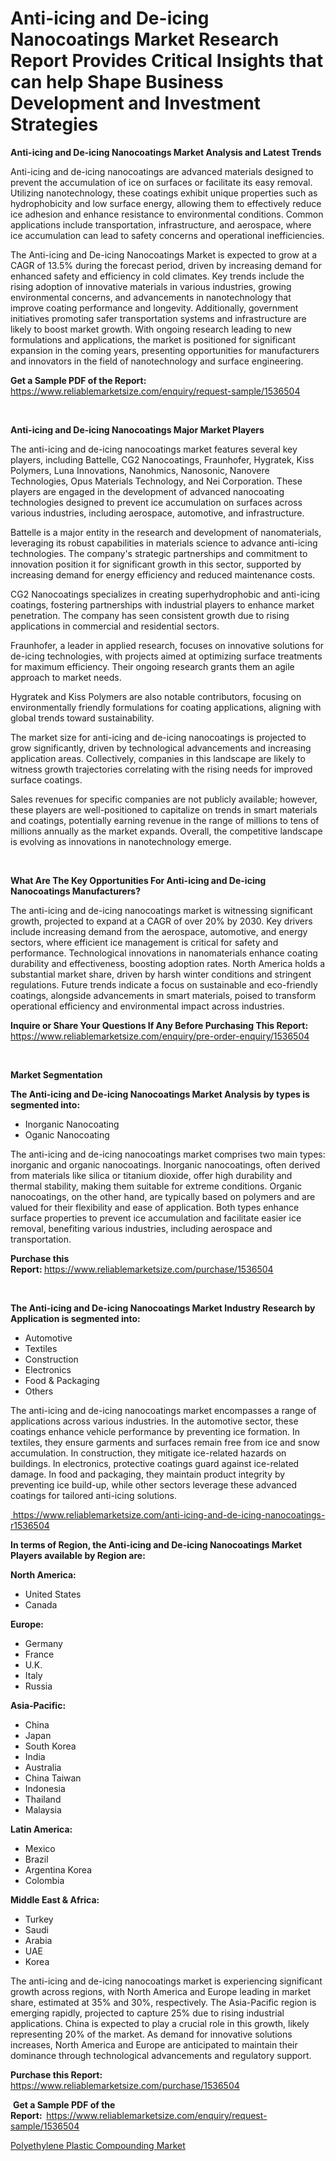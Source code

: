 <p><h1>Anti-icing and De-icing Nanocoatings Market Research Report Provides Critical Insights that can help Shape Business Development and Investment Strategies</h1></p><p><strong>Anti-icing and De-icing Nanocoatings Market Analysis and Latest Trends</strong></p>
<p><p>Anti-icing and de-icing nanocoatings are advanced materials designed to prevent the accumulation of ice on surfaces or facilitate its easy removal. Utilizing nanotechnology, these coatings exhibit unique properties such as hydrophobicity and low surface energy, allowing them to effectively reduce ice adhesion and enhance resistance to environmental conditions. Common applications include transportation, infrastructure, and aerospace, where ice accumulation can lead to safety concerns and operational inefficiencies.</p><p>The Anti-icing and De-icing Nanocoatings Market is expected to grow at a CAGR of 13.5% during the forecast period, driven by increasing demand for enhanced safety and efficiency in cold climates. Key trends include the rising adoption of innovative materials in various industries, growing environmental concerns, and advancements in nanotechnology that improve coating performance and longevity. Additionally, government initiatives promoting safer transportation systems and infrastructure are likely to boost market growth. With ongoing research leading to new formulations and applications, the market is positioned for significant expansion in the coming years, presenting opportunities for manufacturers and innovators in the field of nanotechnology and surface engineering.</p></p>
<p><strong>Get a Sample PDF of the Report:&nbsp;</strong> <a href="https://www.reliablemarketsize.com/enquiry/request-sample/1536504?utm_campaign=2212&utm_medium=2&utm_source=Github&utm_content=ia&utm_term=02022025&utm_id=anti-icing-and-de-icing-nanocoatings">https://www.reliablemarketsize.com/enquiry/request-sample/1536504</a></p>
<p>&nbsp;</p>
<p><strong>Anti-icing and De-icing Nanocoatings Major Market Players</strong></p>
<p><p>The anti-icing and de-icing nanocoatings market features several key players, including Battelle, CG2 Nanocoatings, Fraunhofer, Hygratek, Kiss Polymers, Luna Innovations, Nanohmics, Nanosonic, Nanovere Technologies, Opus Materials Technology, and Nei Corporation. These players are engaged in the development of advanced nanocoating technologies designed to prevent ice accumulation on surfaces across various industries, including aerospace, automotive, and infrastructure.</p><p>Battelle is a major entity in the research and development of nanomaterials, leveraging its robust capabilities in materials science to advance anti-icing technologies. The company's strategic partnerships and commitment to innovation position it for significant growth in this sector, supported by increasing demand for energy efficiency and reduced maintenance costs.</p><p>CG2 Nanocoatings specializes in creating superhydrophobic and anti-icing coatings, fostering partnerships with industrial players to enhance market penetration. The company has seen consistent growth due to rising applications in commercial and residential sectors.</p><p>Fraunhofer, a leader in applied research, focuses on innovative solutions for de-icing technologies, with projects aimed at optimizing surface treatments for maximum efficiency. Their ongoing research grants them an agile approach to market needs.</p><p>Hygratek and Kiss Polymers are also notable contributors, focusing on environmentally friendly formulations for coating applications, aligning with global trends toward sustainability.</p><p>The market size for anti-icing and de-icing nanocoatings is projected to grow significantly, driven by technological advancements and increasing application areas. Collectively, companies in this landscape are likely to witness growth trajectories correlating with the rising needs for improved surface coatings.</p><p>Sales revenues for specific companies are not publicly available; however, these players are well-positioned to capitalize on trends in smart materials and coatings, potentially earning revenue in the range of millions to tens of millions annually as the market expands. Overall, the competitive landscape is evolving as innovations in nanotechnology emerge.</p></p>
<p>&nbsp;</p>
<p><strong>What Are The Key Opportunities For Anti-icing and De-icing Nanocoatings Manufacturers?</strong></p>
<p><p>The anti-icing and de-icing nanocoatings market is witnessing significant growth, projected to expand at a CAGR of over 20% by 2030. Key drivers include increasing demand from the aerospace, automotive, and energy sectors, where efficient ice management is critical for safety and performance. Technological innovations in nanomaterials enhance coating durability and effectiveness, boosting adoption rates. North America holds a substantial market share, driven by harsh winter conditions and stringent regulations. Future trends indicate a focus on sustainable and eco-friendly coatings, alongside advancements in smart materials, poised to transform operational efficiency and environmental impact across industries.</p></p>
<p><strong>Inquire or Share Your Questions If Any Before Purchasing This Report:</strong> <a href="https://www.reliablemarketsize.com/enquiry/pre-order-enquiry/1536504?utm_campaign=2212&utm_medium=2&utm_source=Github&utm_content=ia&utm_term=02022025&utm_id=anti-icing-and-de-icing-nanocoatings">https://www.reliablemarketsize.com/enquiry/pre-order-enquiry/1536504</a></p>
<p>&nbsp;</p>
<p><strong>Market Segmentation</strong></p>
<p><strong>The Anti-icing and De-icing Nanocoatings Market Analysis by types is segmented into:</strong></p>
<p><ul><li>Inorganic Nanocoating</li><li>Oganic Nanocoating</li></ul></p>
<p><p>The anti-icing and de-icing nanocoatings market comprises two main types: inorganic and organic nanocoatings. Inorganic nanocoatings, often derived from materials like silica or titanium dioxide, offer high durability and thermal stability, making them suitable for extreme conditions. Organic nanocoatings, on the other hand, are typically based on polymers and are valued for their flexibility and ease of application. Both types enhance surface properties to prevent ice accumulation and facilitate easier ice removal, benefiting various industries, including aerospace and transportation.</p></p>
<p><strong>Purchase this Report:&nbsp;</strong><a href="https://www.reliablemarketsize.com/purchase/1536504?utm_campaign=2212&utm_medium=2&utm_source=Github&utm_content=ia&utm_term=02022025&utm_id=anti-icing-and-de-icing-nanocoatings">https://www.reliablemarketsize.com/purchase/1536504</a></p>
<p>&nbsp;</p>
<p><strong>The Anti-icing and De-icing Nanocoatings Market Industry Research by Application is segmented into:</strong></p>
<p><ul><li>Automotive</li><li>Textiles</li><li>Construction</li><li>Electronics</li><li>Food & Packaging</li><li>Others</li></ul></p>
<p><p>The anti-icing and de-icing nanocoatings market encompasses a range of applications across various industries. In the automotive sector, these coatings enhance vehicle performance by preventing ice formation. In textiles, they ensure garments and surfaces remain free from ice and snow accumulation. In construction, they mitigate ice-related hazards on buildings. In electronics, protective coatings guard against ice-related damage. In food and packaging, they maintain product integrity by preventing ice build-up, while other sectors leverage these advanced coatings for tailored anti-icing solutions.</p></p>
<p><a href="https://www.reliablemarketsize.com/anti-icing-and-de-icing-nanocoatings-r1536504?utm_campaign=2212&utm_medium=2&utm_source=Github&utm_content=ia&utm_term=02022025&utm_id=anti-icing-and-de-icing-nanocoatings">&nbsp;https://www.reliablemarketsize.com/anti-icing-and-de-icing-nanocoatings-r1536504</a></p>
<p><strong>In terms of Region, the Anti-icing and De-icing Nanocoatings Market Players available by Region are:</strong></p>
<p>
    <p> <strong> North America: </strong>
        <ul>
            <li>United States</li>
            <li>Canada</li>
        </ul>
        </p> 
    <p> <strong> Europe: </strong>
        <ul>
            <li>Germany</li>
            <li>France</li>
            <li>U.K.</li>
            <li>Italy</li>
            <li>Russia</li>
        </ul>
        </p> 
    <p> <strong> Asia-Pacific: </strong>
        <ul>
            <li>China</li>
            <li>Japan</li>
            <li>South Korea</li>
            <li>India</li>
            <li>Australia</li>
            <li>China Taiwan</li>
            <li>Indonesia</li>
            <li>Thailand</li>
            <li>Malaysia</li>
        </ul>
        </p> 
    <p> <strong> Latin America: </strong>
        <ul>
            <li>Mexico</li>
            <li>Brazil</li>
            <li>Argentina Korea</li>
            <li>Colombia</li>
        </ul>
        </p> 
    <p> <strong> Middle East & Africa: </strong>
        <ul>
            <li>Turkey</li>
            <li>Saudi</li>
            <li>Arabia</li>
            <li>UAE</li>
            <li>Korea</li>
        </ul>
    </p>
    </p>
<p><p>The anti-icing and de-icing nanocoatings market is experiencing significant growth across regions, with North America and Europe leading in market share, estimated at 35% and 30%, respectively. The Asia-Pacific region is emerging rapidly, projected to capture 25% due to rising industrial applications. China is expected to play a crucial role in this growth, likely representing 20% of the market. As demand for innovative solutions increases, North America and Europe are anticipated to maintain their dominance through technological advancements and regulatory support.</p></p>
<p><strong>Purchase this Report: </strong><a href="https://www.reliablemarketsize.com/purchase/1536504?utm_campaign=2212&utm_medium=2&utm_source=Github&utm_content=ia&utm_term=02022025&utm_id=anti-icing-and-de-icing-nanocoatings">https://www.reliablemarketsize.com/purchase/1536504</a></p>
<p>&nbsp;<strong>Get a Sample PDF of the Report:&nbsp;&nbsp;</strong><a href="https://www.reliablemarketsize.com/enquiry/request-sample/1536504?utm_campaign=2212&utm_medium=2&utm_source=Github&utm_content=ia&utm_term=02022025&utm_id=anti-icing-and-de-icing-nanocoatings">https://www.reliablemarketsize.com/enquiry/request-sample/1536504</a></p>
<p><strong></strong></p>
<p><p><a href="https://github.com/gullattedenna/Market-Research-Report-List-1/blob/main/polyethylene-plastic-compounding-market.md?utm_campaign=2212&utm_medium=2&utm_source=Github&utm_content=ia&utm_term=02022025&utm_id=anti-icing-and-de-icing-nanocoatings">Polyethylene Plastic Compounding Market</a></p></p>